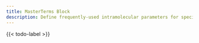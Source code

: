 ```yaml
---
title: MasterTerms Block
description: Define frequently-used intramolecular parameters for species
---
```


{{< todo-label >}}
